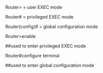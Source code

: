 Router> = user EXEC mode

Router# = privileged EXEC mode

Router(config)# = global configuration mode

Router>enable

##used to enter privileged EXEC mode


Router#configure terminal

##used to enter global configuration mode
